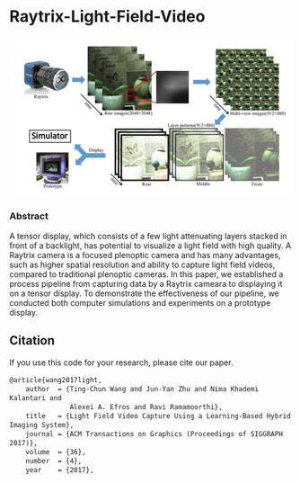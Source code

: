 # Raytrix-Light-Field-Video
<img src='https://github.com/shabiouyang/Raytrix-Light-Field-Video/blob/master/Resources/imgs/pipeline.jpg' width=960>

### Abstract
A tensor display, which consists of a few light attenuating layers stacked in front of a backlight, has potential to visualize a light field with high quality. A Raytrix camera is a focused plenoptic camera and has many advantages, such as higher spatial resolution and ability to capture light field videos, compared to traditional plenoptic cameras. In this paper, we established a process pipeline from capturing data by a Raytrix cameara to displaying it on a tensor display. To demonstrate the effectiveness of our pipeline, we conducted both computer simulations and experiments on a prototype display.
## Citation
If you use this code for your research, please cite our paper.
```
@article{wang2017light,
    author  = {Ting-Chun Wang and Jun-Yan Zhu and Nima Khademi Kalantari and
               Alexei A. Efros and Ravi Ramamoorthi},
    title   = {Light Field Video Capture Using a Learning-Based Hybrid Imaging System},
    journal = {ACM Transactions on Graphics (Proceedings of SIGGRAPH 2017)},
    volume  = {36},
    number  = {4},
    year    = {2017},
